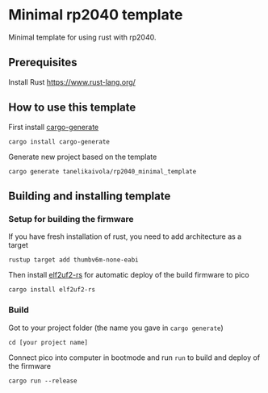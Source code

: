 # Minimal rp2040 template

Minimal template for using rust with rp2040.

## Prerequisites

Install Rust https://www.rust-lang.org/

## How to use this template

First install [cargo-generate](https://crates.io/crates/cargo-generate)

    cargo install cargo-generate

Generate new project based on the template

    cargo generate tanelikaivola/rp2040_minimal_template


## Building and installing template

### Setup for building the firmware

If you have fresh installation of rust, you need to add architecture as a target

    rustup target add thumbv6m-none-eabi

Then install [elf2uf2-rs](https://crates.io/crates/elf2uf2-rs) for automatic deploy of the build firmware to pico
    
    cargo install elf2uf2-rs

### Build

Got to your project folder (the name you gave in `cargo generate`)

    cd [your project name]

Connect pico into computer in bootmode and run `run` to build and deploy of the firmware

    cargo run --release

